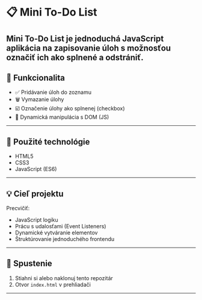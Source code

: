 # 📋 Mini To-Do List

## Mini To-Do List je jednoduchá JavaScript aplikácia na zapisovanie úloh s možnosťou označiť ich ako splnené a odstrániť.

## 🧠 Funkcionalita

- ✅ Pridávanie úloh do zoznamu
- 🗑️ Vymazanie úlohy
- ☑️ Označenie úlohy ako splnenej (checkbox)
- 💾 Dynamická manipulácia s DOM (JS)

---

## 🔧 Použité technológie

- HTML5
- CSS3
- JavaScript (ES6)

---

## 💡 Cieľ projektu

Precvičiť:

- JavaScript logiku
- Prácu s udalosťami (Event Listeners)
- Dynamické vytváranie elementov
- Štruktúrovanie jednoduchého frontendu

---

## 🔗 Spustenie

1. Stiahni si alebo naklonuj tento repozitár
2. Otvor `index.html` v prehliadači

---
